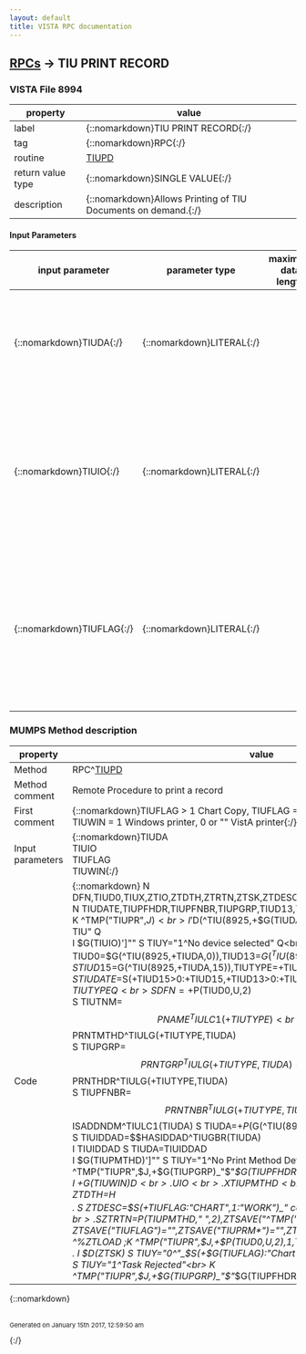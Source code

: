 ```yaml
---
layout: default
title: VISTA RPC documentation
---
```




## [RPCs](TableOfContent.md) &#8594; TIU PRINT RECORD 



### VISTA File 8994 


 property | value 
--- | --- 
 label | {::nomarkdown}TIU PRINT RECORD{:/}
 tag | {::nomarkdown}RPC{:/}
 routine | [TIUPD](http://code.osehra.org/dox/Routine_TIUPD_source.html)
 return value type | {::nomarkdown}SINGLE VALUE{:/}
 description | {::nomarkdown}Allows Printing of TIU Documents on demand.{:/}

#### Input Parameters

| input parameter | parameter type | maximum data length | required | description | 
| --- | --- | --- | --- | --- | 
| {::nomarkdown}TIUDA{:/} | {::nomarkdown}LITERAL{:/} |  | {::nomarkdown}true{:/} | {::nomarkdown}This is the record number of the document in the TIU DOCUMENT FILE(#8925). It uniquely identifies the document to be printed.{:/} | 
| {::nomarkdown}TIUIO{:/} | {::nomarkdown}LITERAL{:/} |  | {::nomarkdown}true{:/} | {::nomarkdown}This is the NAME of the device to which the document is to be printed. NOTE: You may not pass the $I for the device, or the Pointer to the DEVICEFILE entry corresponding to the device.  ONLY THE DEVICE NAME will work.{:/} | 
| {::nomarkdown}TIUFLAG{:/} | {::nomarkdown}LITERAL{:/} |  | {::nomarkdown}true{:/} | {::nomarkdown}This is a flag which tells the print driver to specify a CHART versus WORKcopy of the document.  If it is undefined or its value is 0, then theprinted copy will be marked as a WORK COPY.  If its value is 1, then itwill be marked as a CHART COPY.{:/} | 


### MUMPS Method description

 property | value 
 --- | --- 
 Method | RPC^[TIUPD](http://code.osehra.org/dox/Routine_TIUPD_source.html)
 Method comment | Remote Procedure to print a record
 First comment | {::nomarkdown}TIUFLAG > 1 Chart Copy, TIUFLAG = 2 Electronically signed Chart Copy<br/>TIUWIN = 1 Windows printer, 0 or "" VistA printer{:/}
 Input parameters | {::nomarkdown}TIUDA<br>TIUIO<br>TIUFLAG<br>TIUWIN{:/}
 Code | {::nomarkdown}  N DFN,TIUD0,TIUX,ZTIO,ZTDTH,ZTRTN,ZTSK,ZTDESC,TIUTYPE,TIUPMTHD,TIUTNM<br> N TIUDATE,TIUPFHDR,TIUPFNBR,TIUPGRP,TIUD13,TIUD15,TIUIDDAD<br> K ^TMP("TIUPR",$J)<br> I '$D(^TIU(8925,+$G(TIUDA),0)) S TIUY="1^No such record in TIU" Q<br> I $G(TIUIO)']"" S TIUY="1^No device selected" Q<br> S TIUD0=$G(^TIU(8925,+TIUDA,0)),TIUD13=$G(^TIU(8925,+TIUDA,13))<br> S TIUD15=$G(^TIU(8925,+TIUDA,15)),TIUTYPE=+TIUD0,TIUFLAG=+$G(TIUFLAG)<br> S TIUDATE=$S(+TIUD15>0:+TIUD15,+TIUD13>0:+TIUD13,1:+$G(DT))<br> I '+TIUTYPE Q<br> S DFN=+$P(TIUD0,U,2)<br> S TIUTNM=$$PNAME^TIULC1(+TIUTYPE)<br> S TIUPMTHD=$$PRNTMTHD^TIULG(+TIUTYPE,TIUDA)<br> S TIUPGRP=$$PRNTGRP^TIULG(+TIUTYPE,TIUDA)<br> S TIUPFHDR=$$PRNTHDR^TIULG(+TIUTYPE,TIUDA)<br> S TIUPFNBR=$$PRNTNBR^TIULG(+TIUTYPE,TIUDA)<br> I +$$ISADDNDM^TIULC1(TIUDA) S TIUDA=+$P($G(^TIU(8925,+TIUDA,0)),U,6)<br> S TIUIDDAD=$$HASIDDAD^TIUGBR(TIUDA)<br> I TIUIDDAD S TIUDA=TIUIDDAD<br> I $G(TIUPMTHD)']"" S TIUY="1^No Print Method Defined" Q<br> S ^TMP("TIUPR",$J,+$G(TIUPGRP)_"$"_$G(TIUPFHDR)_";"_DFN,1,TIUDA)=$G(TIUPFNBR)<br> I +$G(TIUWIN) D<br> . U IO<br> . X TIUPMTHD<br> E  D<br> . S ZTIO=TIUIO,ZTDTH=$H<br> . S ZTDESC=$S(+TIUFLAG:"CHART",1:"WORK")_" copy of "_$$UPPER^TIULS(TIUTNM)<br> . S ZTRTN=$P(TIUPMTHD," ",2),ZTSAVE("^TMP(""TIUPR"",$J,")=""<br> . S ZTSAVE("TIUFLAG")="",ZTSAVE("TIUPRM*")="",ZTSAVE("DUZ(")=""<br> . D ^%ZTLOAD ;K ^TMP("TIUPR",$J,+$P(TIUD0,U,2),1,TIUDA) P182<br> . I $D(ZTSK) S TIUY="0^"_$S(+$G(TIUFLAG):"Chart",1:"Draft")_" copy queued"<br> . E  S TIUY="1^Task Rejected"<br> K ^TMP("TIUPR",$J,+$G(TIUPGRP)_"$"_$G(TIUPFHDR)_";"_DFN,1,TIUDA) ;P182{:/}

{::nomarkdown} <br/><br/><p style="font-size: 11px">Generated on January 15th 2017, 12:59:50 am</p>{:/}